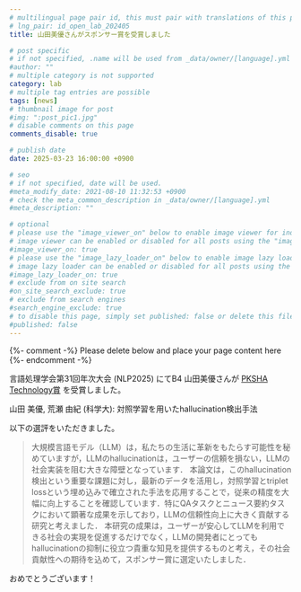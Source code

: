 ```yaml
---
# multilingual page pair id, this must pair with translations of this page. (This name must be unique)
# lng_pair: id_open_lab_202405
title: 山田美優さんがスポンサー賞を受賞しました

# post specific
# if not specified, .name will be used from _data/owner/[language].yml
#author: ""
# multiple category is not supported
category: lab
# multiple tag entries are possible
tags: [news]
# thumbnail image for post
#img: ":post_pic1.jpg"
# disable comments on this page
comments_disable: true

# publish date
date: 2025-03-23 16:00:00 +0900

# seo
# if not specified, date will be used.
#meta_modify_date: 2021-08-10 11:32:53 +0900
# check the meta_common_description in _data/owner/[language].yml
#meta_description: ""

# optional
# please use the "image_viewer_on" below to enable image viewer for individual pages or posts (_posts/ or [language]/_posts folders).
# image viewer can be enabled or disabled for all posts using the "image_viewer_posts: true" setting in _data/conf/main.yml.
#image_viewer_on: true
# please use the "image_lazy_loader_on" below to enable image lazy loader for individual pages or posts (_posts/ or [language]/_posts folders).
# image lazy loader can be enabled or disabled for all posts using the "image_lazy_loader_posts: true" setting in _data/conf/main.yml.
#image_lazy_loader_on: true
# exclude from on site search
#on_site_search_exclude: true
# exclude from search engines
#search_engine_exclude: true
# to disable this page, simply set published: false or delete this file
#published: false
---
```


{%- comment -%} Please delete below and place your page content here {%- endcomment -%}

言語処理学会第31回年次大会 (NLP2025) にてB4 山田美優さんが [PKSHA Technology賞](https://www.anlp.jp/nlp2025/award.html#sponsor) を受賞しました。

山田 美優, 荒瀬 由紀 (科学大): 対照学習を用いたhallucination検出手法

以下の選評をいただきました。

> 大規模言語モデル（LLM）は，私たちの生活に革新をもたらす可能性を秘めていますが，LLMのhallucinationは，ユーザーの信頼を損ない，LLMの社会実装を阻む大きな障壁となっています． 本論文は，このhallucination検出という重要な課題に対し，最新のデータを活用し，対照学習とtriplet lossという埋め込みで確立された手法を応用することで，従来の精度を大幅に向上することを確認しています．特にQAタスクとニュース要約タスクにおいて顕著な成果を示しており，LLMの信頼性向上に大きく貢献する研究と考えました． 本研究の成果は，ユーザーが安心してLLMを利用できる社会の実現を促進するだけでなく，LLMの開発者にとってもhallucinationの抑制に役立つ貴重な知見を提供するものと考え，その社会貢献性への期待を込めて，スポンサー賞に選定いたしました．

おめでとうございます！

